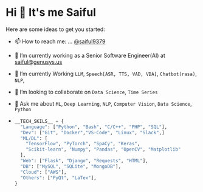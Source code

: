 # Hi 👋 It's me Saiful

Here are some ideas to get you started:
- 📫 How to reach me: ... [@saiful9379](https://www.linkedin.com/in/saiful-islam-907128ba/)
- 🔭 I’m currently working as a Senior Software Engineer(AI) at [saiful@genusys.us](https://www.genuitysystems.com/)
- 🌱 I’m currently Working `LLM`, `Speech[ASR, TTS, VAD, VDA]`, `Chatbot(rasa)`, `NLP`,
- 👯 I’m looking to collaborate on `Data Science`, `Time Series`
- 💬 Ask me about `ML`, `Deep Learning`, `NLP`, `Computer Vision`, `Data Science`, `Python`

- ```python
  __TECH_SKILS__ = {
    "Language": ["Python", "Bash", "C/C++", "PHP", "SQL"],
    "Dev": ["Git", "Docker","VS-Code", "Linux", "Slack",]
    "ML/DL": [
      "TensorFlow", "PyTorch", "SpaCy", "Keras",
      "Scikit-learn", "Numpy", "Pandas", "OpenCV", "Matplotlib"
    ],
    "Web": ["Flask", "Django", "Requests", "HTML"],
    "DB": ["MySQL", "SQLite", "MongoDB"],
    "Cloud": ["AWS"],
    "Others": ["PyQt", "LaTex"],
  }
  ```


